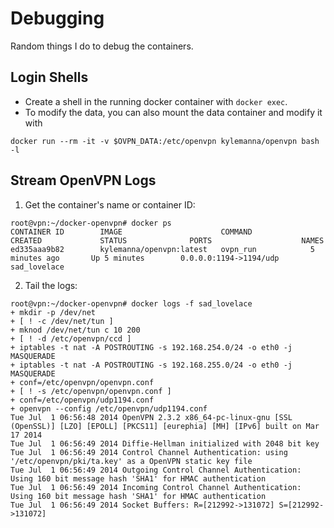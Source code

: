 # Debugging

Random things I do to debug the containers.

## Login Shells

* Create a shell in the running docker container with `docker exec`.
* To modify the data, you can also mount the data container and modify it with

```
docker run --rm -it -v $OVPN_DATA:/etc/openvpn kylemanna/openvpn bash -l
```

## Stream OpenVPN Logs

1. Get the container's name or container ID:

```
root@vpn:~/docker-openvpn# docker ps
CONTAINER ID        IMAGE                      COMMAND             CREATED             STATUS              PORTS                    NAMES
ed335aaa9b82        kylemanna/openvpn:latest   ovpn_run            5 minutes ago       Up 5 minutes        0.0.0.0:1194->1194/udp   sad_lovelace
```

2. Tail the logs:

```
root@vpn:~/docker-openvpn# docker logs -f sad_lovelace
+ mkdir -p /dev/net
+ [ ! -c /dev/net/tun ]
+ mknod /dev/net/tun c 10 200
+ [ ! -d /etc/openvpn/ccd ]
+ iptables -t nat -A POSTROUTING -s 192.168.254.0/24 -o eth0 -j MASQUERADE
+ iptables -t nat -A POSTROUTING -s 192.168.255.0/24 -o eth0 -j MASQUERADE
+ conf=/etc/openvpn/openvpn.conf
+ [ ! -s /etc/openvpn/openvpn.conf ]
+ conf=/etc/openvpn/udp1194.conf
+ openvpn --config /etc/openvpn/udp1194.conf
Tue Jul  1 06:56:48 2014 OpenVPN 2.3.2 x86_64-pc-linux-gnu [SSL (OpenSSL)] [LZO] [EPOLL] [PKCS11] [eurephia] [MH] [IPv6] built on Mar 17 2014
Tue Jul  1 06:56:49 2014 Diffie-Hellman initialized with 2048 bit key
Tue Jul  1 06:56:49 2014 Control Channel Authentication: using '/etc/openvpn/pki/ta.key' as a OpenVPN static key file
Tue Jul  1 06:56:49 2014 Outgoing Control Channel Authentication: Using 160 bit message hash 'SHA1' for HMAC authentication
Tue Jul  1 06:56:49 2014 Incoming Control Channel Authentication: Using 160 bit message hash 'SHA1' for HMAC authentication
Tue Jul  1 06:56:49 2014 Socket Buffers: R=[212992->131072] S=[212992->131072]
```

